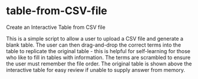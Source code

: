 # table-from-CSV-file
Create an Interactive Table from CSV file

This is a simple script to allow a user to upload a CSV file and generate a blank table. The user can then drag-and-drop the correct terms into the table to replicate the original table - this is helpful for self-learning for those who like to fill in tables with information. The terms are scrambled to ensure the user must remember the file order. The original table is shown above the interactive table for easy review if unable to supply answer from memory.
